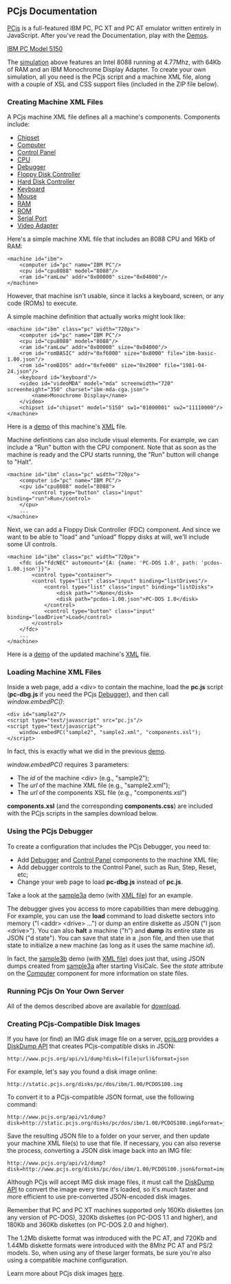 PCjs Documentation
---

[PCjs](/docs/about/pcjs/) is a full-featured IBM PC, PC XT and PC AT emulator written entirely in JavaScript.
After you've read the Documentation, play with the [Demos](demos/).

[IBM PC Model 5150](/configs/pc/machines/5150/mda/64kb/ "PCjs:ibm5150")

The [simulation](/configs/pc/machines/5150/mda/64kb/) above features an Intel 8088
running at 4.77Mhz, with 64Kb of RAM and an IBM Monochrome Display Adapter.  To create your
own simulation, all you need is the PCjs script and a machine XML file, along with a couple
of XSL and CSS support files (included in the ZIP file below).

### Creating Machine XML Files

A PCjs machine XML file defines all a machine's components. Components include:

* [Chipset](/docs/pcjs/chipset/)
* [Computer](/docs/pcjs/computer/)
* [Control Panel](/docs/pcjs/panel/)
* [CPU](/docs/pcjs/cpu/)
* [Debugger](/docs/pcjs/debugger/)
* [Floppy Disk Controller](/docs/pcjs/fdc/)
* [Hard Disk Controller](/docs/pcjs/hdc/)
* [Keyboard](/docs/pcjs/keyboard/)
* [Mouse](/docs/pcjs/mouse/)
* [RAM](/docs/pcjs/ram/)
* [ROM](/docs/pcjs/rom/)
* [Serial Port](/docs/pcjs/serial/)
* [Video Adapter](/docs/pcjs/video/)

Here's a simple machine XML file that includes an 8088 CPU and 16Kb of RAM:

	<machine id="ibm">
		<computer id="pc" name="IBM PC"/>
		<cpu id="cpu8088" model="8088"/>
		<ram id="ramLow" addr="0x00000" size="0x04000"/>
	</machine>

However, that machine isn't usable, since it lacks a keyboard, screen, or any code (ROMs) to execute.

A simple machine definition that actually works might look like:

	<machine id="ibm" class="pc" width="720px">
		<computer id="pc" name="IBM PC"/>
		<cpu id="cpu8088" model="8088"/>
		<ram id="ramLow" addr="0x00000" size="0x04000"/>
		<rom id="romBASIC" addr="0xf6000" size="0x8000" file="ibm-basic-1.00.json"/>
		<rom id="romBIOS" addr="0xfe000" size="0x2000" file="1981-04-24.json"/>
		<keyboard id="keyboard"/>
		<video id="videoMDA" model="mda" screenwidth="720" screenheight="350" charset="ibm-mda-cga.json">
			<name>Monochrome Display</name>
		</video>
		<chipset id="chipset" model="5150" sw1="01000001" sw2="11110000"/>
	</machine>

Here is a [demo](/docs/pcjs/demos/sample1.html) of this machine's [XML](/docs/pcjs/demos/sample1.xml) file.

Machine definitions can also include visual elements.  For example, we can include a "Run" button with the CPU component.
Note that as soon as the machine is ready and the CPU starts running, the "Run" button will change to "Halt".

	<machine id="ibm" class="pc" width="720px">
		<computer id="pc" name="IBM PC"/>
		<cpu id="cpu8088" model="8088">
			<control type="button" class="input" binding="run">Run</control>
		</cpu>
		...
	</machine>

Next, we can add a Floppy Disk Controller (FDC) component.  And since we want to be able to "load" and "unload" floppy
disks at will, we'll include some UI controls.

	<machine id="ibm" class="pc" width="720px">
		<fdc id="fdcNEC" automount="{A: {name: 'PC-DOS 1.0', path: 'pcdos-1.00.json'}}">
			<control type="container">
			<control type="list" class="input" binding="listDrives"/>
				<control type="list" class="input" binding="listDisks">
					<disk path="">None</disk>
					<disk path="pcdos-1.00.json">PC-DOS 1.0</disk>
				</control>
				<control type="button" class="input" binding="loadDrive">Load</control>
			</control>
		</fdc>
		...
	</machine>

Here is a [demo](/docs/pcjs/demos/sample2.html) of the updated machine's [XML](/docs/pcjs/demos/sample2.xml) file.

### Loading Machine XML Files

Inside a web page, add a &lt;div&gt; to contain the machine, load the **pc.js** script
(**pc-dbg.js** if you need the PCjs [Debugger](/docs/pcjs/debugger/)), and then call *window.embedPC()*:

	<div id="sample2"/>
	<script type="text/javascript" src="pc.js"/>
	<script type="text/javascript">
		window.embedPC("sample2", "sample2.xml", "components.xsl");
	</script>

In fact, this is exactly what we did in the previous [demo](/docs/pcjs/demos/sample2.html).

*window.embedPC()* requires 3 parameters:

- The *id* of the machine &lt;div&gt; (e.g., "sample2");
- The *url* of the machine XML file (e.g., "sample2.xml");
- The *url* of the components XSL file (e.g., "components.xsl")

**components.xsl** (and the corresponding **components.css**) are included with the PCjs scripts in the samples download below.

### Using the PCjs Debugger

To create a configuration that includes the PCjs Debugger, you need to:

- Add [Debugger](/docs/pcjs/debugger/) and [Control Panel](/docs/pcjs/panel/) components to the machine XML file;
- Add debugger controls to the Control Panel, such as Run, Step, Reset, etc;
- Change your web page to load **pc-dbg.js** instead of **pc.js**.

Take a look at the [sample3a](/docs/pcjs/demos/sample3a.html) demo (with [XML file](/docs/pcjs/demos/sample3a.xml)) for an example.

The debugger gives you access to more capabilities than mere debugging. For example, you can use the **load** command
to load diskette sectors into memory ("l &lt;addr&gt; &lt;drive&gt; ...") or dump an entire diskette as JSON ("l json &lt;drive&gt;").
You can also **halt** a machine ("h") and **dump** its entire state as JSON ("d state"). You can save that state in a .json file,
and then use that state to initialize a new machine (as long as it uses the same machine *id*).

In fact, the [sample3b](/docs/pcjs/demos/sample3b.html) demo (with [XML file](/docs/pcjs/demos/sample3b.xml))
does just that, using JSON dumps created from [sample3a](/docs/pcjs/demos/sample3a.html) after starting VisiCalc.
See the *state* attribute on the [Computer](/docs/pcjs/computer/) component for more information on state files.

### Running PCjs On Your Own Server
			
All of the demos described above are available for [download](/docs/pcjs/demos/).

### Creating PCjs-Compatible Disk Images

If you have (or find) an IMG disk image file on a server, [pcjs.org](http://www.pcjs.org/) provides a
[DiskDump API](/api/v1/dump) that creates PCjs-compatible disks in JSON:

	http://www.pcjs.org/api/v1/dump?disk=(file|url)&format=json

For example, let's say you found a disk image online:

	http://static.pcjs.org/disks/pc/dos/ibm/1.00/PCDOS100.img

To convert it to a PCjs-compatible JSON format, use the following command:

	http://www.pcjs.org/api/v1/dump?disk=http://static.pcjs.org/disks/pc/dos/ibm/1.00/PCDOS100.img&format=json

Save the resulting JSON file to a folder on your server, and then update your machine XML file(s) to use that file.
If necessary, you can also reverse the process, converting a JSON disk image back into an IMG file:

	http://www.pcjs.org/api/v1/dump?disk=http://www.pcjs.org/disks/pc/dos/ibm/1.00/PCDOS100.json&format=img

Although PCjs will accept IMG disk image files, it must call the [DiskDump API](/api/v1/dump)
to convert the image every time it's loaded, so it's *much* faster and more efficient to use pre-converted
JSON-encoded disk images.

Remember that PC and PC XT machines supported only 160Kb diskettes (on any version of PC-DOS),
320Kb diskettes (on PC-DOS 1.1 and higher), and 180Kb and 360Kb diskettes (on PC-DOS 2.0 and higher).

The 1.2Mb diskette format was introduced with the PC AT, and 720Kb and 1.44Mb diskette formats were
introduced with the 8Mhz PC AT and PS/2 models.  So, when using any of these larger formats, be sure you're
also using a compatible machine configuration.

Learn more about PCjs disk images [here](/disks/).
